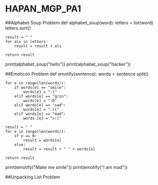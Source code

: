# HAPAN_MGP_PA1

##Alphabet Soup Problem
def alphabet_soup(word):
    letters = list(word)
    letters.sort()
    
    result = " "
    for als in letters:
        result = result + als

    return result

print(alphabet_soup("hello"))
print(alphabet_soup("hacker"))

##Emoticon Problem
def emotify(sentence):
    words = sentence.split()

    for e in range(len(words)):
        if words[e] == "smile":
            words[e] = ":)"
        elif words[e] == "grin":
            words[e] = ":D"
        elif words[e] == "sad":
            words[e] = ":(("
        elif words[e] == "mad":
            words [e] = ">:("

    result = " "
    for e in range(len(words)):
        if e == 0:
            result = words[e]
        else:
            result = result + " " + words[e]
            
    return result

print(emotify("Make me smile"))
print(emotify("I am mad"))

##Unpacking List Problem

